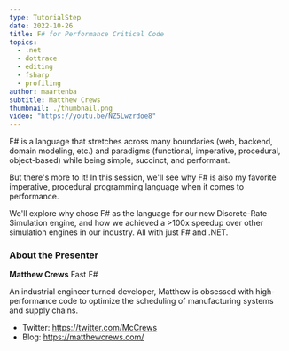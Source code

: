 ```yaml
---
type: TutorialStep
date: 2022-10-26
title: F# for Performance Critical Code
topics:
  - .net
  - dottrace
  - editing
  - fsharp
  - profiling
author: maartenba
subtitle: Matthew Crews
thumbnail: ./thumbnail.png
video: "https://youtu.be/NZ5Lwzrdoe8"
---
```


F# is a language that stretches across many boundaries (web, backend, domain modeling, etc.) and paradigms (functional, imperative, procedural, object-based) while being simple, succinct, and performant.

But there's more to it! In this session, we'll see why F# is also my favorite imperative, procedural programming language when it comes to performance.

We'll explore why chose F# as the language for our new Discrete-Rate Simulation engine, and how we achieved a >100x speedup over other simulation engines in our industry. All with just F# and .NET.

### About the Presenter

**Matthew Crews** Fast F#

An industrial engineer turned developer, Matthew is obsessed with high-performance code to optimize the scheduling of manufacturing systems and supply chains.

- Twitter: <https://twitter.com/McCrews>
- Blog: <https://matthewcrews.com/>
